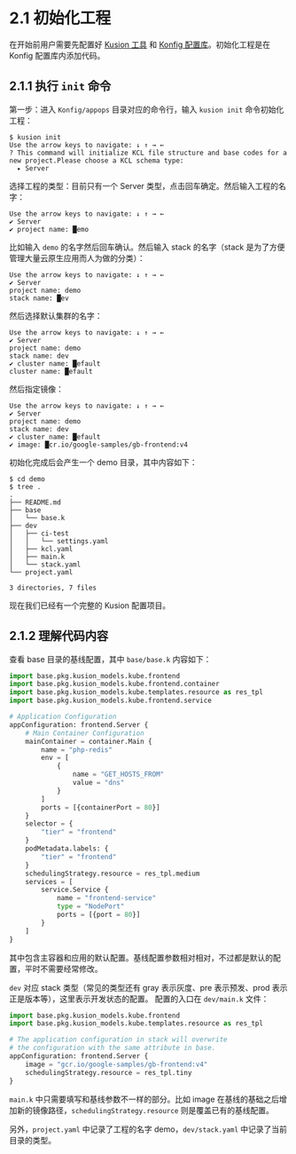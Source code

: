 # 2.1 初始化工程

在开始前用户需要先配置好 [Kusion 工具](https://kusionstack.io/docs/user_docs/getting-started/install) 和 [Konfig 配置库](https://github.com/KusionStack/konfig)。初始化工程是在 Konfig 配置库内添加代码。

## 2.1.1 执行 `init` 命令

第一步：进入 `Konfig/appops` 目录对应的命令行，输入 `kusion init` 命令初始化工程：

```
$ kusion init
Use the arrow keys to navigate: ↓ ↑ → ← 
? This command will initialize KCL file structure and base codes for a new project.Please choose a KCL schema type: 
  ▸ Server
```

选择工程的类型：目前只有一个 Server 类型，点击回车确定。然后输入工程的名字：

```
Use the arrow keys to navigate: ↓ ↑ → ← 
✔ Server
✔ project name: █emo
```

比如输入 `demo` 的名字然后回车确认。然后输入 stack 的名字（stack 是为了方便管理大量云原生应用而人为做的分类）：

```
Use the arrow keys to navigate: ↓ ↑ → ← 
✔ Server
project name: demo
stack name: █ev
```

然后选择默认集群的名字：

```
Use the arrow keys to navigate: ↓ ↑ → ← 
✔ Server
project name: demo
stack name: dev
✔ cluster name: █efault
cluster name: █efault
```

然后指定镜像：

```
Use the arrow keys to navigate: ↓ ↑ → ← 
✔ Server
project name: demo
stack name: dev
✔ cluster name: █efault
✔ image: █cr.io/google-samples/gb-frontend:v4
```

初始化完成后会产生一个 demo 目录，其中内容如下：

```
$ cd demo
$ tree .
.
├── README.md
├── base
│   └── base.k
├── dev
│   ├── ci-test
│   │   └── settings.yaml
│   ├── kcl.yaml
│   ├── main.k
│   └── stack.yaml
└── project.yaml

3 directories, 7 files
```

现在我们已经有一个完整的 Kusion 配置项目。

## 2.1.2 理解代码内容

查看 base 目录的基线配置，其中 `base/base.k` 内容如下：

```python
import base.pkg.kusion_models.kube.frontend
import base.pkg.kusion_models.kube.frontend.container
import base.pkg.kusion_models.kube.templates.resource as res_tpl
import base.pkg.kusion_models.kube.frontend.service

# Application Configuration
appConfiguration: frontend.Server {
    # Main Container Configuration
    mainContainer = container.Main {
        name = "php-redis"
        env = [
            {
                name = "GET_HOSTS_FROM"
                value = "dns"
            }
        ]
        ports = [{containerPort = 80}]
    }
    selector = {
        "tier" = "frontend"
    }
    podMetadata.labels: {
        "tier" = "frontend"
    }
    schedulingStrategy.resource = res_tpl.medium
    services = [
        service.Service {
            name = "frontend-service"
            type = "NodePort"
            ports = [{port = 80}]
        }
    ]
}
```

其中包含主容器和应用的默认配置。基线配置参数相对相对，不过都是默认的配置，平时不需要经常修改。

`dev` 对应 stack 类型（常见的类型还有 gray 表示灰度、pre 表示预发、prod 表示正是版本等），这里表示开发状态的配置。 配置的入口在 `dev/main.k` 文件：

```python
import base.pkg.kusion_models.kube.frontend
import base.pkg.kusion_models.kube.templates.resource as res_tpl

# The application configuration in stack will overwrite 
# the configuration with the same attribute in base.
appConfiguration: frontend.Server {
    image = "gcr.io/google-samples/gb-frontend:v4"
    schedulingStrategy.resource = res_tpl.tiny
}
```

`main.k` 中只需要填写和基线参数不一样的部分。比如 image 在基线的基础之后增加新的镜像路径，`schedulingStrategy.resource` 则是覆盖已有的基线配置。

另外，`project.yaml` 中记录了工程的名字 demo，`dev/stack.yaml` 中记录了当前目录的类型。
